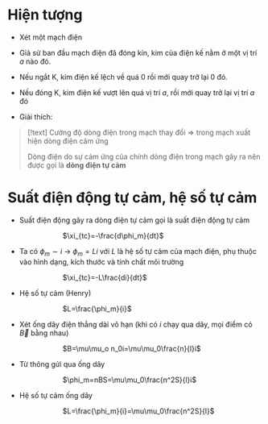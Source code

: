 # Hiện tượng

- Xét một mạch điện 
- Giả sử ban đầu mạch điện đã đóng kín, kim của điện kế nằm ở một vị trí $a$ nào đó.
- Nếu ngắt K, kim điện kế lệch về quá $0$ rồi mới quay trở lại $0$ đó.
- Nếu đóng K, kim điện kế vượt lên quá vị trí $a$, rồi mới quay trở lại vị trí $a$ đó

- Giải thích:
>[!text]
>Cường độ dòng điện trong mạch thay đổi $\Rightarrow$ trong mạch xuất hiện dòng điện cảm ứng
>
>Dòng điện do sự cảm ứng của chính dòng điện trong mạch gây ra nên được gọi là **dòng điện tự cảm**

# Suất điện động tự cảm, hệ số tự cảm

- Suất điện động gây ra dòng điện tự cảm gọi là suất điện động tự cảm

$\hspace{3cm}$$\xi_{tc}=-\frac{d\phi_m}{dt}$

- Ta có $\phi_m \sim i$ $\to$ $\phi_m=Li$ với $L$ là hệ số tự cảm của mạch điện, phụ thuộc vào hình dạng, kích thước và tính chất môi trường

$\hspace{3cm}$$\xi_{tc}=-L\frac{di}{dt}$

- Hệ số tự cảm (Henry)

$\hspace{3cm}$$L=\frac{\phi_m}{i}$

- Xét ống dây điện thẳng dài vô hạn (khi có $i$ chạy qua dây, mọi điểm có $\vec B$ bằng nhau)

$\hspace{3cm}$$B=\mu\mu_o n_0i=\mu\mu_0\frac{n}{l}i$

- Từ thông gửi qua ống dây

$\hspace{3cm}$$\phi_m=nBS=\mu\mu_0\frac{n^2S}{l}i$

- Hệ số tự cảm ống dây

$\hspace{3cm}$$L=\frac{\phi_m}{i}=\mu\mu_0\frac{n^2S}{l}$


